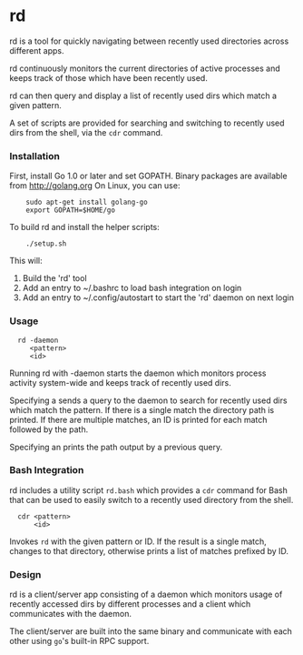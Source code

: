 rd
==

rd is a tool for quickly navigating between recently used directories across different
apps.

rd continuously monitors the current directories of active processes and keeps
track of those which have been recently used.

rd can then query and display a list of recently used dirs which match a given pattern.

A set of scripts are provided for searching and switching to recently used dirs
from the shell, via the `cdr` command.

### Installation

First, install Go 1.0 or later and set GOPATH. Binary packages are available from http://golang.org
On Linux, you can use:

```
	sudo apt-get install golang-go
	export GOPATH=$HOME/go
```

To build rd and install the helper scripts:

```
	./setup.sh
```

This will:
 1. Build the 'rd' tool
 2. Add an entry to ~/.bashrc to load bash integration on login
 3. Add an entry to ~/.config/autostart to start the 'rd' daemon on next login

### Usage

```
  rd -daemon
     <pattern>
     <id>
```

Running rd with -daemon starts the daemon which monitors process activity
system-wide and keeps track of recently used dirs.

Specifying a <pattern> sends a query to the daemon to search for recently used
dirs which match the pattern. If there is a single match the directory path
is printed. If there are multiple matches, an ID is printed for each match
followed by the path.

Specifying an <id> prints the path output by a previous <pattern> query.

### Bash Integration

rd includes a utility script `rd.bash` which provides a `cdr` command for Bash that
can be used to easily switch to a recently used directory from the shell.

```
  cdr <pattern>
      <id>
```

Invokes `rd` with the given pattern or ID. If the result is a single match,
changes to that directory, otherwise prints a list of matches prefixed by ID.

### Design

rd is a client/server app consisting of a daemon which monitors
usage of recently accessed dirs by different processes and a client
which communicates with the daemon.

The client/server are built into the same binary and communicate
with each other using `go`'s built-in RPC support.


